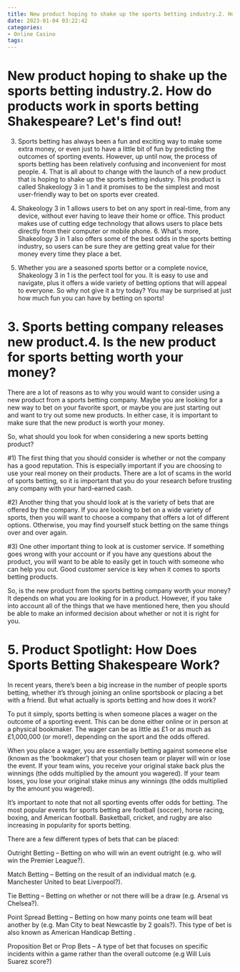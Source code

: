 ```yaml
---
title: New product hoping to shake up the sports betting industry.2. How do products work in sports betting Shakespeare Let's find out!
date: 2023-01-04 03:22:42
categories:
- Online Casino
tags:
---
```



#  New product hoping to shake up the sports betting industry.2. How do products work in sports betting Shakespeare? Let's find out!

3. Sports betting has always been a fun and exciting way to make some extra money, or even just to have a little bit of fun by predicting the outcomes of sporting events. However, up until now, the process of sports betting has been relatively confusing and inconvenient for most people. 4. That is all about to change with the launch of a new product that is hoping to shake up the sports betting industry. This product is called Shakeology 3 in 1 and it promises to be the simplest and most user-friendly way to bet on sports ever created.

5. Shakeology 3 in 1 allows users to bet on any sport in real-time, from any device, without ever having to leave their home or office. This product makes use of cutting edge technology that allows users to place bets directly from their computer or mobile phone. 6. What's more, Shakeology 3 in 1 also offers some of the best odds in the sports betting industry, so users can be sure they are getting great value for their money every time they place a bet.

7. Whether you are a seasoned sports bettor or a complete novice, Shakeology 3 in 1 is the perfect tool for you. It is easy to use and navigate, plus it offers a wide variety of betting options that will appeal to everyone. So why not give it a try today? You may be surprised at just how much fun you can have by betting on sports!

# 3. Sports betting company releases new product.4. Is the new product for sports betting worth your money?

There are a lot of reasons as to why you would want to consider using a new product from a sports betting company. Maybe you are looking for a new way to bet on your favorite sport, or maybe you are just starting out and want to try out some new products. In either case, it is important to make sure that the new product is worth your money.

So, what should you look for when considering a new sports betting product?

#1) The first thing that you should consider is whether or not the company has a good reputation. This is especially important if you are choosing to use your real money on their products. There are a lot of scams in the world of sports betting, so it is important that you do your research before trusting any company with your hard-earned cash.

#2) Another thing that you should look at is the variety of bets that are offered by the company. If you are looking to bet on a wide variety of sports, then you will want to choose a company that offers a lot of different options. Otherwise, you may find yourself stuck betting on the same things over and over again.

#3) One other important thing to look at is customer service. If something goes wrong with your account or if you have any questions about the product, you will want to be able to easily get in touch with someone who can help you out. Good customer service is key when it comes to sports betting products.

So, is the new product from the sports betting company worth your money? It depends on what you are looking for in a product. However, if you take into account all of the things that we have mentioned here, then you should be able to make an informed decision about whether or not it is right for you.

# 5. Product Spotlight: How Does Sports Betting Shakespeare Work?

In recent years, there’s been a big increase in the number of people sports betting, whether it’s through joining an online sportsbook or placing a bet with a friend. But what actually is sports betting and how does it work?

To put it simply, sports betting is when someone places a wager on the outcome of a sporting event. This can be done either online or in person at a physical bookmaker. The wager can be as little as £1 or as much as £1,000,000 (or more!), depending on the sport and the odds offered.

When you place a wager, you are essentially betting against someone else (known as the ‘bookmaker’) that your chosen team or player will win or lose the event. If your team wins, you receive your original stake back plus the winnings (the odds multiplied by the amount you wagered). If your team loses, you lose your original stake minus any winnings (the odds multiplied by the amount you wagered).

It’s important to note that not all sporting events offer odds for betting. The most popular events for sports betting are football (soccer), horse racing, boxing, and American football. Basketball, cricket, and rugby are also increasing in popularity for sports betting.

There are a few different types of bets that can be placed:

Outright Betting – Betting on who will win an event outright (e.g. who will win the Premier League?).

Match Betting – Betting on the result of an individual match (e.g. Manchester United to beat Liverpool?).

Tie Betting – Betting on whether or not there will be a draw (e.g. Arsenal vs Chelsea?).

Point Spread Betting – Betting on how many points one team will beat another by (e.g. Man City to beat Newcastle by 2 goals?).
This type of bet is also known as American Handicap Betting .

Proposition Bet or Prop Bets – A type of bet that focuses on specific incidents within a game rather than the overall outcome (e.g Will Luis Suarez score?)